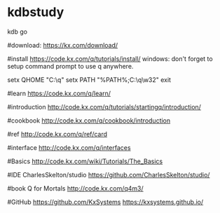 # kdbstudy
kdb go

#download:
https://kx.com/download/

#install
https://code.kx.com/q/tutorials/install/
windows: don't forget to setup command prompt to use q anywhere.

setx QHOME "C:\q"
setx PATH "%PATH%;C:\q\w32"
exit

#learn
https://code.kx.com/q/learn/

#introduction
http://code.kx.com/q/tutorials/startingq/introduction/

#cookbook
http://code.kx.com/q/cookbook/introduction

#ref
http://code.kx.com/q/ref/card

#interface
http://code.kx.com/q/interfaces


#Basics
http://code.kx.com/wiki/Tutorials/The_Basics

#IDE
CharlesSkelton/studio
https://github.com/CharlesSkelton/studio/

#book
Q for Mortals http://code.kx.com/q4m3/

#GitHub
https://github.com/KxSystems
https://kxsystems.github.io/
#



